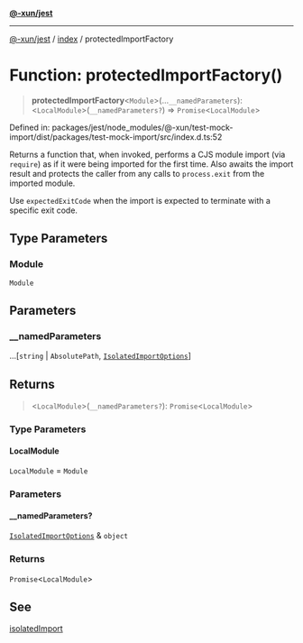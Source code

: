 [**@-xun/jest**](../../README.md)

***

[@-xun/jest](../../README.md) / [index](../README.md) / protectedImportFactory

# Function: protectedImportFactory()

> **protectedImportFactory**\<`Module`\>(...`__namedParameters`): \<`LocalModule`\>(`__namedParameters?`) => `Promise`\<`LocalModule`\>

Defined in: packages/jest/node\_modules/@-xun/test-mock-import/dist/packages/test-mock-import/src/index.d.ts:52

Returns a function that, when invoked, performs a CJS module import (via
`require`) as if it were being imported for the first time. Also awaits the
import result and protects the caller from any calls to `process.exit` from
the imported module.

Use `expectedExitCode` when the import is expected to terminate with a
specific exit code.

## Type Parameters

### Module

`Module`

## Parameters

### \_\_namedParameters

...\[`string` \| `AbsolutePath`, [`IsolatedImportOptions`](../type-aliases/IsolatedImportOptions.md)\]

## Returns

> \<`LocalModule`\>(`__namedParameters?`): `Promise`\<`LocalModule`\>

### Type Parameters

#### LocalModule

`LocalModule` = `Module`

### Parameters

#### \_\_namedParameters?

[`IsolatedImportOptions`](../type-aliases/IsolatedImportOptions.md) & `object`

### Returns

`Promise`\<`LocalModule`\>

## See

[isolatedImport](isolatedImport.md)
